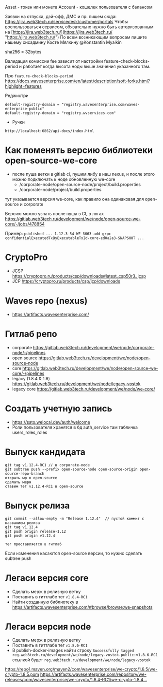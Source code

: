 Asset - токен или монета
Account - кошелек пользователя с балансом



Заявки на отпуска, дэй-офф, ДМС и пр. пишем сюда:
https://jira.web3tech.ru/servicedesk/customer/portals
Чтобы воспользоваться сервисом, обязательно нужно быть авторизованным на [https://jira.web3tech.ru/](https://jira.web3tech.ru/ "https://jira.web3tech.ru/") По всем возникающим вопросам пишите нашему сисадмину Косте Мялкину @Konstantin Myalkin

sha256 = 32bytes

Валидация комиссии fee зависит от настройки feature-check-blocks-period и работает когда высота ноды выше значения указанного там.

Про `feature-check-blocks-period`
https://docs.wavesenterprise.com/en/latest/description/soft-forks.html?highlight=features

Реджистри
```
default-registry-domain = "registry.wavesenterprise.com/waves-enterprise-public"
default-registry-domain = "registry.wvservices.com"
```

- Ручки
```
http://localhost:6862/api-docs/index.html
```
# Как поменять версию библиотеки open-source-we-core

- после пуша ветки в gitlab ci, пушим либу в наш nexus, и после этого можно подключать к ноде обновленную we-core
	- /corporate-node/open-source-node/project/build.properties
	- /corporate-node/project/build.properties

тут указывается версия we-core, как правило она одинаковая для open-source и corporate

Версию можно узнать после пуша в CI, в логах
https://gitlab.web3tech.ru/development/we/node/open-source-we-core/-/jobs/478854

Пример: `published ... 1.12.3-54-WE-8663-add-grpc-confidentialExecutedTxByExecutableTxId-core-ed0a2a3-SNAPSHOT ...`

# CryptoPro
- JCSP https://cryptopro.ru/products/csp/downloads#latest_csp50r3_jcsp
- JCP https://cryptopro.ru/products/csp/jcp/downloads

# Waves repo (nexus)
- https://artifacts.wavesenterprise.com/

# Гитлаб репо
- corporate https://gitlab.web3tech.ru/development/we/node/corporate-node/-/pipelines
- open source https://gitlab.web3tech.ru/development/we/node/open-source-node
- core https://gitlab.web3tech.ru/development/we/node/open-source-we-core/-/pipelines
- legacy (1.8.4 & 1.9) https://gitlab.web3tech.ru/development/we/node/legacy-vostok
- legacy core https://gitlab.web3tech.ru/development/we/node/we-core/

# Создать учетную запись
- https://sato.welocal.dev/auth/welcome
- Роли пользователя хранятся в бд auth_service там табличка users_roles_roles

# Выпуск кандидата
```
git tag v1.12.4-RC1 // в corporate-node
git subtree push --prefix open-source-node open-source-origin open-source-repo-branch
открыть мр в open-source
сделать мерж
ставим тег v1.12.4-RC1 в open-source
```

# Выпуск релиза
```
git commit --allow-empty -m "Release 1.12.4"  // пустой коммит с названием релиза
git tag v1.12.4
git push origin release-1.12
git push origin v1.12.4

тег проставляется в гитлаб
```

Если изменения касаются open-source версии, то нужно сделать subtree push

# Легаси версия core
- Сделать мерж в релизную ветку
- Поставить в гиттлабе тег `v1.8.4-RC1`
- Найти созданную библиотеку в https://artifacts.wavesenterprise.com/#browse/browse:we-snapshots

# Легаси версия node
- Сделать мерж в релизную ветку
- Поставить в гиттлабе тег `v1.8.6-RC1`
- В publish-docker-images найти строку `Successfully tagged reg.web3tech.ru/development/we/node/legacy-vostok-public:v1.8.6-RC1` ссылкой будет `reg.web3tech.ru/development/we/node/legacy-vostok`

https://repo1.maven.org/maven2/com/wavesenterprise/we-crypto/1.8.5/we-crypto-1.8.5.pom
https://artifacts.wavesenterprise.com/repository/we-releases/com/wavesenterprise/we-crypto/1.8.4-RC1/we-crypto-1.8.4…